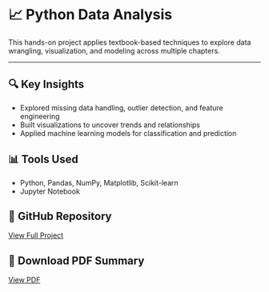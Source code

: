 # 📈 Python Data Analysis

This hands-on project applies textbook-based techniques to explore data wrangling, visualization, and modeling across multiple chapters.

---

## 🔍 Key Insights
- Explored missing data handling, outlier detection, and feature engineering
- Built visualizations to uncover trends and relationships
- Applied machine learning models for classification and prediction

## 📊 Tools Used
- Python, Pandas, NumPy, Matplotlib, Scikit-learn
- Jupyter Notebook

## 🔗 GitHub Repository  
[View Full Project](https://github.com/lhansen77/LisaHansen-Portfolio)

## 📄 Download PDF Summary  
[View PDF](LisaHansen_PythonAnalysis.pdf)
